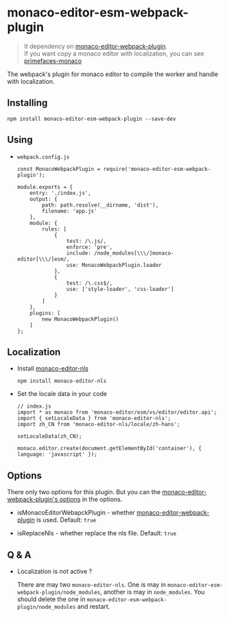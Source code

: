 # monaco-editor-esm-webpack-plugin

> It dependency on [monaco-editor-webpack-plugin](https://github.com/microsoft/monaco-editor-webpack-plugin).  
> If you want copy a monaco editor with localization, you can see [primefaces-monaco](https://github.com/blutorange/primefaces-monaco/blob/master/ESM-I18N.md)

The webpack's plugin for monaco editor to compile the worker and handle with localization.

## Installing

`npm install monaco-editor-esm-webpack-plugin --save-dev`

## Using

- `webpack.config.js`

    ```
    const MonacoWebpackPlugin = require('monaco-editor-esm-webpack-plugin');

    module.exports = {
        entry: './index.js',
        output: {
            path: path.resolve(__dirname, 'dist'),
            filename: 'app.js'
        },
        module: {
            rules: [
                {
                    test: /\.js/,
                    enforce: 'pre',
                    include: /node_modules[\\\/]monaco-editor[\\\/]esm/,
                    use: MonacoWebpackPlugin.loader
                },
                {
                    test: /\.css$/,
                    use: ['style-loader', 'css-loader']
                }
            ]
        },
        plugins: [
            new MonacoWebpackPlugin()
        ]
    };
    ```

## Localization

- Install [monaco-editor-nls](https://github.com/wang12124468/monaco-editor-nls)

    `npm install monaco-editor-nls`

- Set the locale data in your code

    ```
    // index.js
    import * as monaco from 'monaco-editor/esm/vs/editor/editor.api';
    import { setLocaleData } from 'monaco-editor-nls';
    import zh_CN from 'monaco-editor-nls/locale/zh-hans';

    setLocaleData(zh_CN);

    monaco.editor.create(document.getElementById('container'), { language: 'javascript' });
    ```

## Options

There only two options for this plugin. But you can the [monaco-editor-webpack-plugin's options](https://github.com/microsoft/monaco-editor-webpack-plugin#options) in the options.

- isMonacoEditorWebapckPlugin - whether [monaco-editor-webpack-plugin](https://github.com/microsoft/monaco-editor-webpack-plugin) is used. Default: `true`

- isReplaceNls - whether replace the nls file. Default: `true`


## Q & A

- Localization is not active ?  

    There are may two `monaco-editor-nls`. One is may in `monaco-editor-esm-webpack-plugin/node_modules`, another is may in `node_modules`. You should delete the one in `monaco-editor-esm-webpack-plugin/node_modules` and restart.
